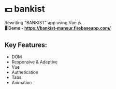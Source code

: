 # 💵 bankist
  
Rewriting "BANKIST" app using Vue.js.<br>
__🖥 Demo - https://bankist-mansur.firebaseapp.com/__

## Key Features:

- DOM
- Responsive & Adaptive
- Vue
- Authetication
- Tabs
- Animation
